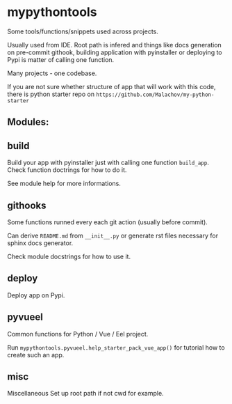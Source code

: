 mypythontools
=============

Some tools/functions/snippets used across projects.

Usually used from IDE. Root path is infered and things like docs generation on pre-commit
githook, building application with pyinstaller or deploying to Pypi is matter of calling one function.

Many projects - one codebase.

If you are not sure whether structure of app that will work with this code, there is python starter repo
on `https://github.com/Malachov/my-python-starter`

Modules:
--------

build
-----
Build your app with pyinstaller just with calling one function `build_app`.
Check function doctrings for how to do it.

See module help for more informations.

githooks
--------

Some functions runned every each git action (usually before commit).

Can derive `README.md` from `__init__.py` or generate rst files necessary for sphinx docs generator.

Check module docstrings for how to use it.

deploy
------

Deploy app on Pypi.


pyvueel
-------
Common functions for Python / Vue / Eel project.

Run `mypythontools.pyvueel.help_starter_pack_vue_app()` for tutorial how to create such an app.


misc
----
Miscellaneous
Set up root path if not cwd for example.